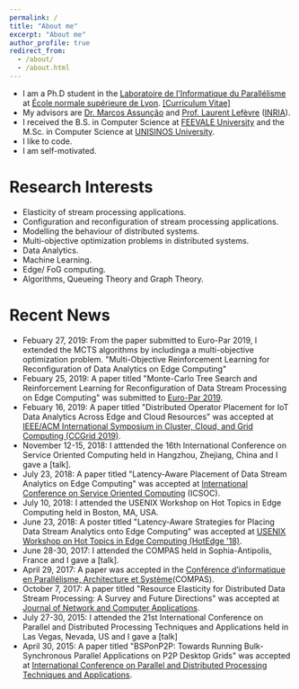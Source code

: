 ```yaml
---
permalink: /
title: "About me"
excerpt: "About me"
author_profile: true
redirect_from: 
  - /about/
  - /about.html
---
```


* I am a Ph.D student in the [Laboratoire de l'Informatique du Parallélisme](https://avalon.ens-lyon.fr/) at [École normale supérieure de Lyon](http://www.ens-lyon.fr/). [[Curriculum Vitae]](http://perso.ens-lyon.fr/alexandre.veith/files/AlexandreVeith-CV.pdf)
* My advisors are [Dr. Marcos Assunção](http://marcosassuncao.me/) and [Prof. Laurent Lefèvre](http://perso.ens-lyon.fr/laurent.lefevre/) ([INRIA](https://www.inria.fr/en/)).
* I received the B.S. in Computer Science at [FEEVALE University](https://www.feevale.br/en/) and the M.Sc. in Computer Science at [UNISINOS University](http://www.unisinos.br/global/en/). 
* I like to code.
* I am self-motivated.


# Research Interests
  * Elasticity of stream processing applications.
  * Configuration and reconfiguration of stream processing applications.
  * Modelling the behaviour of distributed systems.
  * Multi-objective optimization problems in distributed systems.
  * Data Analytics.
  * Machine Learning.
  * Edge/ FoG computing.
  * Algorithms, Queueing Theory and Graph Theory.


# Recent News
* Febuary 27, 2019: From the paper submitted to Euro-Par 2019, I extended the MCTS algorithms by includinga a multi-objective optimization problem. "Multi-Objective Reinforcement Learning for Reconfiguration of Data Analytics on Edge Computing"
* Febuary 25, 2019: A paper titled "Monte-Carlo Tree Search and Reinforcement Learning for Reconfiguration of Data Stream Processing on Edge Computing" was submitted to [Euro-Par 2019](http://www.europar.org/).
* Febuary 16, 2019: A paper titled "Distributed Operator Placement for IoT Data Analytics Across Edge and Cloud Resources" was accepted at [IEEE/ACM International Symposium in Cluster, Cloud, and Grid Computing (CCGrid 2019)](https://www.ccgrid2019.org/index.html).
* November 12-15, 2018: I atttended the 16th International Conference on Service Oriented Computing held in Hangzhou, Zhejiang, China and I gave a [talk].
* July 23, 2018: A paper titled "Latency-Aware Placement of Data Stream Analytics on Edge Computing" was accepted at [International Conference on Service Oriented Computing](http://www.icsoc.org/) (ICSOC).
* July 10, 2018: I attended the USENIX Workshop on Hot Topics in Edge Computing held in Boston, MA, USA.
* June 23, 2018: A poster titled "Latency-Aware Strategies for Placing Data Stream Analytics onto Edge Computing" was accepted at [USENIX Workshop on Hot Topics in Edge Computing (HotEdge '18)](https://www.usenix.org/conference/hotedge18).
* June 28-30, 2017: I attended the COMPAS held in Sophia-Antipolis, France and I gave a [talk].
* April 29, 2017: A paper was accepted in the [Conférence d’informatique en Parallélisme, Architecture et Système](https://compas2017.sciencesconf.org/)(COMPAS).
* October 7, 2017: A paper titled "Resource Elasticity for Distributed Data Stream Processing: A Survey and Future Directions" was accepted at [Journal of Network and Computer Applications](https://www.journals.elsevier.com/journal-of-network-and-computer-applications).
* July 27-30, 2015: I attended the 21st International Conference on Parallel and Distributed Processing Techniques and Applications held in Las Vegas, Nevada, US and I gave a [talk]
* April 30, 2015: A paper titled "BSPonP2P: Towards Running Bulk-Synchronous Parallel Applications on P2P Desktop Grids" was accepted at [International Conference on Parallel and Distributed Processing Techniques and Applications](http://www.worldacademyofscience.org/worldcomp15/ws/conferences/pdpta15).

